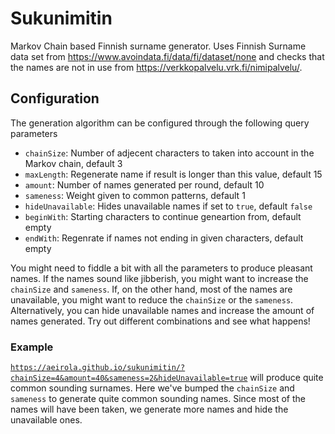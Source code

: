 # Sukunimitin

Markov Chain based Finnish surname generator. Uses Finnish Surname data set from https://www.avoindata.fi/data/fi/dataset/none and checks that the names are not in use from https://verkkopalvelu.vrk.fi/nimipalvelu/.


## Configuration

The generation algorithm can be configured through the following query parameters

 - `chainSize`: Number of adjecent characters to taken into account in the Markov chain, default 3
 - `maxLength`: Regenerate name if result is longer than this value, default 15
 - `amount`: Number of names generated per round, default 10
 - `sameness`: Weight given to common patterns, default 1
 - `hideUnavailable`: Hides unavailable names if set to `true`, default `false`
 - `beginWith`: Starting characters to continue geneartion from, default empty
 - `endWith`: Regenrate if names not ending in given characters, default empty

You might need to fiddle a bit with all the parameters to produce pleasant names. If the names sound like jibberish, you might want to increase the `chainSize` and `sameness`. If, on the other hand, most of the names are unavailable, you might want to reduce the `chainSize` or the `sameness`. Alternatively, you can hide unavailable names and increase the amount of names generated. Try out different combinations and see what happens!

### Example

[`https://aeirola.github.io/sukunimitin/?chainSize=4&amount=40&sameness=2&hideUnavailable=true`](https://aeirola.github.io/sukunimitin/?chainSize=4&amount=40&sameness=2&hideUnavailable=true) will produce quite common sounding surnames. Here we've bumped the `chainSize` and `sameness` to generate quite common sounding names. Since most of the names will have been taken, we generate more names and hide the unavailable ones.
